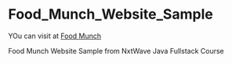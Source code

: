# Food_Munch_Website_Sample
YOu can visit at <a href="https://tejakesarapu.github.io/Food_Munch_Website_Sample/"> Food Munch</a>

Food Munch Website Sample from NxtWave Java Fullstack Course
